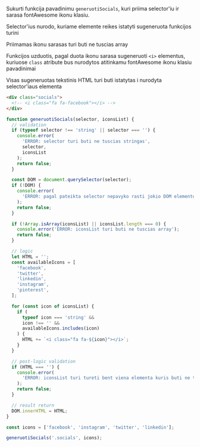 Sukurti funkcija pavadinimu `generuotiSocials`, kuri priima selector'iu ir sarasa fontAwesome ikonu klasiu.

Selector'ius nurodo, kuriame elemente reikes istatyti sugeneruota funkcijos turini

Priimamas ikonu sarasas turi buti ne tuscias array

Funkcijos uzduotis, pagal duota ikonu sarasa sugeneruoti `<i>` elementus, kuriuose `class` atribute bus nurodytos atitinkamu fontAwesome ikonu klasiu pavadinimai

Visas sugeneruotas tekstinis HTML turi buti istatytas i nurodyta selector'iaus elementa

```html
<div class="socials">
  <!-- <i class="fa fa-facebook"></i> -->
</div>
```

```js
function generuotiSocials(selector, iconsList) {
  // validation
  if (typeof selector !== 'string' || selector === '') {
    console.error(
      'ERROR: selector turi buti ne tuscias stringas',
      selector,
      iconsList
    );
    return false;
  }

  const DOM = document.querySelector(selector);
  if (!DOM) {
    console.error(
      'ERROR: pagal pateikta selector nepavyko rasti jokio DOM elemento'
    );
    return false;
  }

  if (!Array.isArray(iconsList) || iconsList.length === 0) {
    console.error('ERROR: iconsList turi buti ne tuscias array');
    return false;
  }

  // logic
  let HTML = '';
  const availableIcons = [
    'facebook',
    'twitter',
    'linkedin',
    'instagram',
    'pinterest',
  ];

  for (const icon of iconsList) {
    if (
      typeof icon === 'string' &&
      icon !== '' &&
      availableIcons.includes(icon)
    ) {
      HTML += `<i class="fa fa-${icon}"></i>`;
    }
  }

  // post-logic validation
  if (HTML === '') {
    console.error(
      'ERROR: iconsList turi tureti bent viena elementa kuris buti ne tuscias tekstas'
    );
    return false;
  }

  // result return
  DOM.innerHTML = HTML;
}

const icons = ['facebook', 'instagram', 'twitter', 'linkedin'];

generuotiSocials('.socials', icons);
```